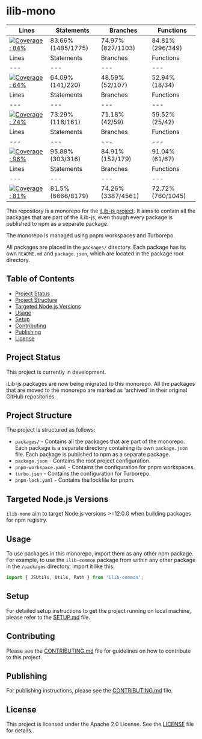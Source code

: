 # ilib-mono

<!-- Jest Coverage Comment:Begin -->
| Lines | Statements | Branches | Functions |
| --- | --- | --- | --- |
| <a href="https://github.com/iLib-js/ilib-mono/blob/d3b053d9294c23bd1d6c7e594c308e8223f73f74/README.md"><img alt="Coverage: 84%" src="https://img.shields.io/badge/Coverage-84%25-green.svg" /></a><br/> | 83.66% (1485/1775) | 74.97% (827/1103) | 84.81% (296/349) |
| Lines | Statements | Branches | Functions |
| --- | --- | --- | --- |
| <a href="https://github.com/iLib-js/ilib-mono/blob/d3b053d9294c23bd1d6c7e594c308e8223f73f74/README.md"><img alt="Coverage: 64%" src="https://img.shields.io/badge/Coverage-64%25-yellow.svg" /></a><br/> | 64.09% (141/220) | 48.59% (52/107) | 52.94% (18/34) |
| Lines | Statements | Branches | Functions |
| --- | --- | --- | --- |
| <a href="https://github.com/iLib-js/ilib-mono/blob/d3b053d9294c23bd1d6c7e594c308e8223f73f74/README.md"><img alt="Coverage: 74%" src="https://img.shields.io/badge/Coverage-74%25-yellow.svg" /></a><br/> | 73.29% (118/161) | 71.18% (42/59) | 59.52% (25/42) |
| Lines | Statements | Branches | Functions |
| --- | --- | --- | --- |
| <a href="https://github.com/iLib-js/ilib-mono/blob/d3b053d9294c23bd1d6c7e594c308e8223f73f74/README.md"><img alt="Coverage: 96%" src="https://img.shields.io/badge/Coverage-96%25-brightgreen.svg" /></a><br/> | 95.88% (303/316) | 84.91% (152/179) | 91.04% (61/67) |
| Lines | Statements | Branches | Functions |
| --- | --- | --- | --- |
| <a href="https://github.com/iLib-js/ilib-mono/blob/d3b053d9294c23bd1d6c7e594c308e8223f73f74/README.md"><img alt="Coverage: 81%" src="https://img.shields.io/badge/Coverage-81%25-green.svg" /></a><br/> | 81.5% (6666/8179) | 74.26% (3387/4561) | 72.72% (760/1045) |
<!-- Jest Coverage Comment:End -->

This repository is a monorepo for the [iLib-js project](https://github.com/iLib-js).
It aims to contain all the packages that are part of the iLib-js, even though every package is published to npm as a separate package.

The monorepo is managed using pnpm workspaces and Turborepo.

All packages are placed in the `packages/` directory.
Each package has its own `README.md` and `package.json`, which are located in the package root directory.


## Table of Contents
- [Project Status](#project-status)
- [Project Structure](#project-structure)
- [Targeted Node.js Versions](#targeted-nodejs-versions)
- [Usage](#usage)
- [Setup](#setup)
- [Contributing](#contributing)
- [Publishing](#publishing)
- [License](#license)


## Project Status
This project is currently in development.

iLib-js packages are now being migrated to this monorepo.
All the packages that are moved to the monorepo are marked as 'archived' in their original GitHub repositories.


## Project Structure
The project is structured as follows:
- `packages/` - Contains all the packages that are part of the monorepo. Each package is a separate directory containing its own `package.json` file. Each package is published to npm as a separate package.
- `package.json` - Contains the root project configuration.
- `pnpm-workspace.yaml` - Contains the configuration for pnpm workspaces.
- `turbo.json` - Contains the configuration for Turborepo.
- `pnpm-lock.yaml` - Contains the lockfile for pnpm.


## Targeted Node.js Versions
`ilib-mono` aim to target Node.js versions >=12.0.0 when building packages for npm registry.


## Usage
To use packages in this monorepo, import them as any other npm package.
For example, to use the `ilib-common` package from within any other package in the `/packages` directory, import it like this:
```javascript
import { JSUtils, Utils, Path } from 'ilib-common';
```


## Setup
For detailed setup instructions to get the project running on local machine, please refer to the [SETUP.md](./SETUP.md) file.


## Contributing
Please see the [CONTRIBUTING.md](./CONTRIBUTING.md) file for guidelines on how to contribute to this project.


## Publishing
For publishing instructions, please see the [CONTRIBUTING.md](./CONTRIBUTING.md) file.


## License
This project is licensed under the Apache 2.0 License. See the [LICENSE](./LICENSE) file for details.
